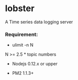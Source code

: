# lobster
A Time series data logging server

### Requirement: 
* ulimit -n N

N >= 2.5 * topic numbers

* Nodejs 0.12.x or upper

* PM2 1.1.3+
